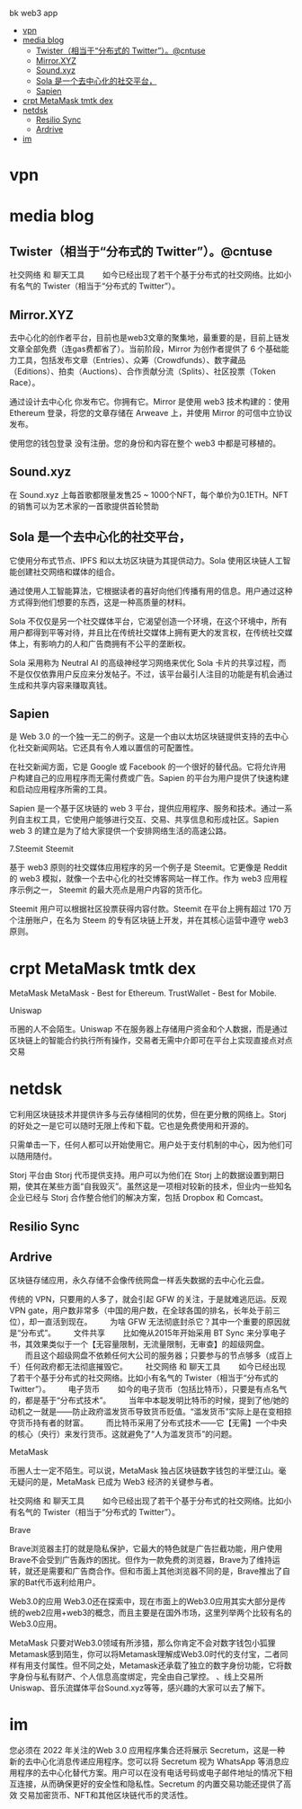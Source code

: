 bk web3 app

<!-- TOC -->

- [vpn](#vpn)
- [media blog](#media-blog)
    - [Twister（相当于“分布式的 Twitter”）。@cntuse](#twister相当于分布式的-twittercntuse)
    - [Mirror.XYZ](#mirrorxyz)
    - [Sound.xyz](#soundxyz)
    - [Sola 是一个去中心化的社交平台，](#sola-是一个去中心化的社交平台)
    - [Sapien](#sapien)
- [crpt  MetaMask tmtk  dex](#crpt--metamask-tmtk--dex)
- [netdsk](#netdsk)
    - [Resilio Sync](#resilio-sync)
    - [Ardrive](#ardrive)
- [im](#im)

<!-- /TOC -->
# vpn
# media blog 

## Twister（相当于“分布式的 Twitter”）。@cntuse
社交网络 和 聊天工具
　　如今已经出现了若干个基于分布式的社交网络。比如小有名气的 Twister（相当于“分布式的 Twitter”）。


## Mirror.XYZ

去中心化的创作者平台，目前也是web3文章的聚集地，最重要的是，目前上链发文章全部免费（连gas费都省了）。当前阶段，Mirror 为创作者提供了 6 个基础能力工具，包括发布文章（Entries）、众筹（Crowdfunds）、数字藏品（Editions）、拍卖（Auctions）、合作贡献分流（Splits）、社区投票（Token Race）。

通过设计去中心化
你发布它。你拥有它。Mirror 是使用 web3 技术构建的：使用 Ethereum 登录，将您的文章存储在 Arweave 上，并使用 Mirror 的可信中立协议发布。

使用您的钱包登录
没有注册。您的身份和内容在整个 web3 中都是可移植的。

## Sound.xyz

在 Sound.xyz 上每首歌都限量发售25 ~ 1000个NFT，每个单价为0.1ETH。NFT 的销售可以为艺术家的一首歌提供首轮赞助

## Sola 是一个去中心化的社交平台，

它使用分布式节点、IPFS 和以太坊区块链为其提供动力。Sola 使用区块链人工智能创建社交网络和媒体的组合。

通过使用人工智能算法，它根据读者的喜好向他们传播有用的信息。用户通过这种方式得到他们想要的东西，这是一种高质量的材料。

Sola 不仅仅是另一个社交媒体平台，它渴望创造一个环境，在这个环境中，所有用户都得到平等对待，并且比在传统社交媒体上拥有更大的发言权，在传统社交媒体上，有影响力的人和广告商拥有不公平的垄断权。

Sola 采用称为 Neutral AI 的高级神经学习网络来优化 Sola 卡片的共享过程，而不是仅仅依靠用户反应来分发帖子。不过，该平台最引人注目的功能是有机会通过生成和共享内容来赚取真钱。
## Sapien 
是 Web 3.0 的一个独一无二的例子。这是一个由以太坊区块链提供支持的去中心化社交新闻网站。它还具有令人难以置信的可配置性。

在社交新闻方面，它是 Google 或 Facebook 的一个很好的替代品。它将允许用户构建自己的应用程序而无需付费或广告。Sapien 的平台为用户提供了快速构建和启动应用程序所需的工具。

Sapien 是一个基于区块链的 web 3 平台，提供应用程序、服务和技术。通过一系列自主权工具，它使用户能够进行交互、交易、共享信息和形成社区。Sapien web 3 的建立是为了给大家提供一个安排网络生活的高速公路。


7.Steemit
Steemit

基于 web3 原则的社交媒体应用程序的另一个例子是 Steemit。它更像是 Reddit 的 web3 模拟，就像一个去中心化的社交博客网站一样工作。作为 web3 应用程序示例之一， Steemit 的最大亮点是用户内容的货币化。 

Steemit 用户可以根据社区投票获得内容付款。Steemit 在平台上拥有超过 170 万个注册账户，在名为 Steem 的专有区块链上开发，并在其核心运营中遵守 web3 原则。 

# crpt  MetaMask tmtk  dex

MetaMask 
MetaMask - Best for Ethereum.
TrustWallet - Best for Mobile.

Uniswap

币圈的人不会陌生。Uniswap 不在服务器上存储用户资金和个人数据，而是通过区块链上的智能合约执行所有操作，交易者无需中介即可在平台上实现直接点对点交易


# netdsk   


它利用区块链技术并提供许多与云存储相同的优势，但在更分散的网络上。Storj 的好处之一是它可以随时无限上传和下载。它也是免费使用和开源的。

只需单击一下，任何人都可以开始使用它。用户处于支付机制的中心，因为他们可以随用随付。

Storj 平台由 Storj 代币提供支持。用户可以为他们在 Storj 上的数据设置到期日期，使其在某些方面“自我毁灭”。虽然这是一项相对较新的技术，但业内一些知名企业已经与 Storj 合作整合他们的解决方案，包括 Dropbox 和 Comcast。
## Resilio Sync
## Ardrive

区块链存储应用，永久存储不会像传统网盘一样丢失数据的去中心化云盘。

传统的 VPN，只要用的人多了，就会引起 GFW 的关注，于是就难逃厄运。反观 VPN gate，用户数非常多（中国的用户数，在全球各国的排名，长年处于前三位），却一直活到现在。
　　为啥 GFW 无法彻底封杀它？其中一个重要的原因就是“分布式”。
　　文件共享
　　比如俺从2015年开始采用 BT Sync 来分享电子书，其效果类似于一个【无容量限制，无流量限制，无审查】的超级网盘。
　　而且这个超级网盘不依赖任何大公司的服务器；只要参与的节点够多（成百上千）任何政府都无法彻底摧毁它。
　　社交网络 和 聊天工具
　　如今已经出现了若干个基于分布式的社交网络。比如小有名气的 Twister（相当于“分布式的 Twitter”）。
　　电子货币
　　如今的电子货币（包括比特币），只要是有点名气的，都是基于“分布式技术”。
　　当年中本聪发明比特币的时候，提到了他/她的动机之一就是——防止政府滥发货币导致货币贬值。“滥发货币”实际上是在变相掠夺货币持有者的财富。
　　而比特币采用了分布式技术——它【无需】一个中央的核心（央行）来发行货币。这就避免了“人为滥发货币”的问题。

MetaMask

币圈人士一定不陌生。可以说，MetaMask 独占区块链数字钱包的半壁江山。毫无疑问的是，MetaMask 已成为 Web3 经济的关键参与者。


社交网络 和 聊天工具
　　如今已经出现了若干个基于分布式的社交网络。比如小有名气的 Twister（相当于“分布式的 Twitter”）。


Brave

Brave浏览器主打的就是隐私保护，它最大的特色就是广告拦截功能，用户使用Brave不会受到广告轰炸的困扰。但作为一款免费的浏览器，Brave为了维持运转，就还是需要和广告商合作。但和市面上其他浏览器不同的是，Brave推出了自家的Bat代币返利给用户。


Web3.0的应用
Web3.0还在探索中，现在市面上的Web3.0应用其实大部分是传统的web2应用+web3的概念，而且主要是在国外市场，这里列举两个比较有名的Web3.0应用。

MetaMask
只要对Web3.0领域有所涉猎，那么你肯定不会对数字钱包小狐狸Metamask感到陌生，你可以将Metamask理解成Web3.0时代的支付宝，二者同样有用支付属性。但不同之处，Metamask还承载了独立的数字身份功能，它将数字身份与私有财产、个人信息高度绑定，完全由自己掌控。
、线上交易所Uniswap、音乐流媒体平台Sound.xyz等等，感兴趣的大家可以去了解下。

# im

您必须在 2022 年关注的Web 3.0 应用程序集合还将展示 Secretum，这是一种新的去中心化消息传递应用程序。您可以将 Secretum 视为 WhatsApp 等消息应用程序的去中心化替代方案。用户可以在没有电话号码或电子邮件地址的情况下相互连接，从而确保更好的安全性和隐私性。Secretum 的内置交易功能还提供了高效 交易加密货币、NFT和其他区块链代币的灵活性。
